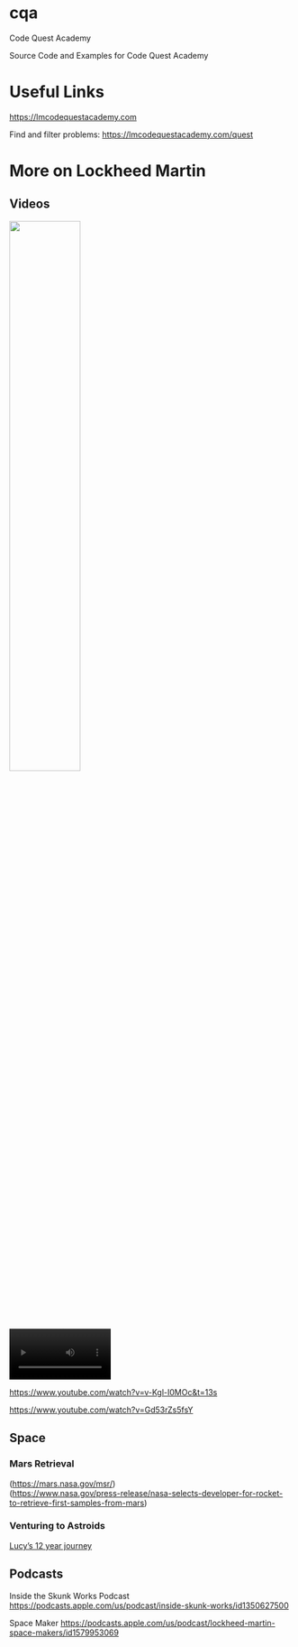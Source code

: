 # cqa
Code Quest Academy

Source Code and Examples for Code Quest Academy

# Useful Links
https://lmcodequestacademy.com

Find and filter problems: https://lmcodequestacademy.com/quest

# More on Lockheed Martin
## Videos

[<img src="https://img.youtube.com/vi/eNKCVAgDYaA/maxresdefault.jpg" width="50%">](https://youtu.be/eNKCVAgDYaA&t=65s)

<video src='https://www.youtube.com/watch?v=eNKCVAgDYaA&t=65s' width=180 ></video>

https://www.youtube.com/watch?v=v-Kgl-I0MOc&t=13s

https://www.youtube.com/watch?v=Gd53rZs5fsY

## Space
### Mars Retrieval

(https://mars.nasa.gov/msr/) \
(https://www.nasa.gov/press-release/nasa-selects-developer-for-rocket-to-retrieve-first-samples-from-mars)

### Venturing to Astroids
[Lucy’s 12 year journey](https://www.nasa.gov/mission_pages/lucy/overview/index)


## Podcasts
Inside the Skunk Works Podcast
https://podcasts.apple.com/us/podcast/inside-skunk-works/id1350627500

Space Maker
https://podcasts.apple.com/us/podcast/lockheed-martin-space-makers/id1579953069

